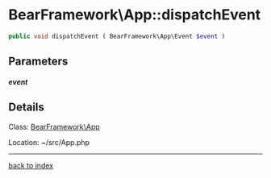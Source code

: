 # BearFramework\App::dispatchEvent

```php
public void dispatchEvent ( BearFramework\App\Event $event )
```

## Parameters

##### event

## Details

Class: [BearFramework\App](bearframework.app.class.md)

Location: ~/src/App.php

---

[back to index](index.md)

